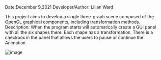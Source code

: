
Date:December 9,2021
Developer/Author: Lilian Ward

This project aims to develop a single three-graph scene composed of the OpenGL graphical components, including transformation methods. 
Description: When the program starts will automatically create a GUI panel with all the six shapes there. Each shape has a transformation. There is a checkbox in the panel that allows the users to pause or continue the Animation.


![image](https://user-images.githubusercontent.com/79439802/177706038-09eccb28-d0a0-4f60-9d56-e59c7f9c1ee0.png)



